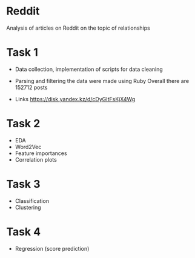 # Reddit
Analysis of articles on Reddit on the topic of relationships 
# Task 1
* Data collection, implementation of scripts for data cleaning 
* Parsing and filtering the data were made using Ruby
Overall there are 152712 posts

* Links
https://disk.yandex.kz/d/cDyGItFsKjX4Wg

# Task 2
* EDA
* Word2Vec
* Feature importances 
* Correlation plots

# Task 3
* Classification
* Clustering

# Task 4
* Regression (score prediction)
